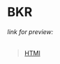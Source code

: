# BKR

###### link for preview: 
> [HTMl](https://htmlpreview.github.io/?https://github.com/Leminence/BKR/blob/dc06965d7705e549571012ab5e08d509c3183938/index.html)
